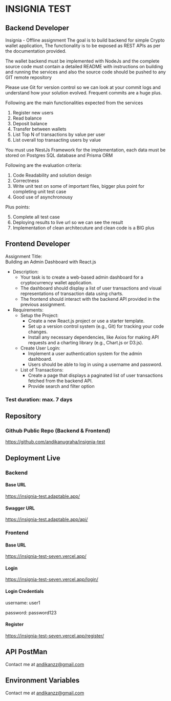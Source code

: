 # INSIGNIA TEST

## Backend Developer

Insignia - Offline assignment
The goal is to build backend for simple Crypto wallet application, The functionality is to be exposed as REST APIs as per the documentation provided.

The wallet backend must be implemented with NodeJs and the complete source code must contain a detailed README with instructions on building and running the services and also the source code should be pushed to any GIT remote repository

Please use Git for version control so we can look at your commit logs and understand how your solution evolved. Frequent commits are a huge plus.

Following are the main functionalities expected from the services

1. Register new users
2. Read balance
3. Deposit balance
4. Transfer between wallets
5. List Top N of transactions by value per user
6. List overall top transacting users by value

You must use NestJs Framework for the implementation, each data must be stored on Postgres SQL database and Prisma ORM

Following are the evaluation criteria:

1. Code Readability and solution design
2. Correctness
3. Write unit test on some of important files, bigger plus point for completing unit test case
4. Good use of asynchronousy

Plus points:

5. Complete all test case
6. Deploying results to live url so we can see the result
7. Implementation of clean architecuture and clean code is a BIG plus

## Frontend Developer

Assignment Title:  
Building an Admin Dashboard with React.js

- Description:
  - Your task is to create a web-based admin dashboard for a cryptocurrency wallet
    application.
  - The dashboard should display a list of user transactions and visual representations
    of transaction data using charts.
  - The frontend should interact with the backend API provided in the previous
    assignment.
- Requirements:
  - Setup the Project:
    - Create a new React.js project or use a starter template.
    - Set up a version control system (e.g., Git) for tracking your code changes.
    - Install any necessary dependencies, like Axios for making API requests and
      a charting library (e.g., Chart.js or D3.js).
  - Create User Login:
    - Implement a user authentication system for the admin dashboard.
    - Users should be able to log in using a username and password.
  - List of Transactions:
    - Create a page that displays a paginated list of user transactions fetched
      from the backend API.
    - Provide search and filter option

### Test duration: max. 7 days

## Repository

### Github Public Repo (Backend & Frontend)

https://github.com/andikanugraha/insignia-test

## Deployment Live

### Backend

#### Base URL

https://insignia-test.adaptable.app/

#### Swagger URL

https://insignia-test.adaptable.app/api/

### Frontend

#### Base URL

https://insignia-test-seven.vercel.app/

#### Login

https://insignia-test-seven.vercel.app/login/

#### Login Credentials

username: user1

password: password123

#### Register

https://insignia-test-seven.vercel.app/register/

## API PostMan

Contact me at andikanzz@gmail.com

## Environment Variables

Contact me at andikanzz@gmail.com

